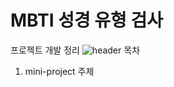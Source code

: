 # MBTI 성경 유형 검사
프로젝트 개발 정리
![header](https://capsule-render.vercel.app/api?type=default&color=auto&height=300&section=header&text=capsule%20render&fontSize=90)
목차
1. mini-project 주제
